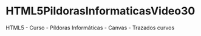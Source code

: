 # HTML5PildorasInformaticasVideo30
HTML5 - Curso - Píldoras Informáticas - Canvas - Trazados curvos
